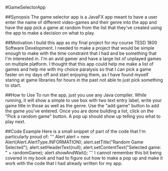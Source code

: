 #GameSelectorApp

##Synopsis
The game selector app is a JavaFX app meant to have a user enter the name of different video-games and their genre into the app and have the app pick a game at 
random from the list that they've created using the app to make a decision on what to play.

##Motivation
I build this app as my final project for my course TESD 1800 Software Development. I needed to make a project that would be simple enough to make with the time constraint
that I had and be something that I'm interested in. I'm an avid gamer and have a large list of unplayed games on multiple platform. I thought that this app could help me
make a list of games and help me with my choice paralysis so that I can pick a game faster on my days off and start enjoying them, as I have found myself staring at game
libraries for hours in the past not able to just pick something to start.

##How to Use
To run the app, just you use any Java compiler. While running, it will show a simple to use box with two text entry label, write your game title in those as well
as the genre. Use the "add game" button to add the game you've entered. Once you are done building a list, click on the "Pick a random game" button. A pop up should
show up telling you what to play next.


##Code Example
Here is a small snippet of part of the code that I'm particularly proud of:
  '''
  Alert alert = new Alert(Alert.AlertType.INFORMATION);
	alert.setTitle("Random Game Selected");
	alert.setHeaderText(null);
	alert.setContentText("Selected game: " + randomGame);
	alert.showAndWait();
  '''
I cannot remember this bit being covered in my book and had to figure out how to make a pop up and make it work with the code that I had already written for my app.
